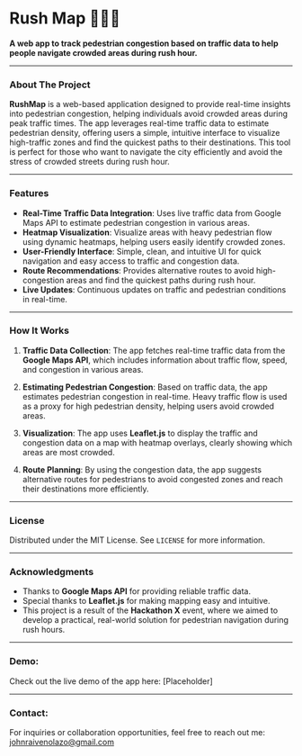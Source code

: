 # **Rush Map 🚶‍♂️🚦**

**A web app to track pedestrian congestion based on traffic data to help people navigate crowded areas during rush hour.**

---

### **About The Project**

**RushMap** is a web-based application designed to provide real-time insights into pedestrian congestion, helping individuals avoid crowded areas during peak traffic times. The app leverages real-time traffic data to estimate pedestrian density, offering users a simple, intuitive interface to visualize high-traffic zones and find the quickest paths to their destinations. This tool is perfect for those who want to navigate the city efficiently and avoid the stress of crowded streets during rush hour.

---

### **Features**
- **Real-Time Traffic Data Integration**: Uses live traffic data from Google Maps API to estimate pedestrian congestion in various areas.
- **Heatmap Visualization**: Visualize areas with heavy pedestrian flow using dynamic heatmaps, helping users easily identify crowded zones.
- **User-Friendly Interface**: Simple, clean, and intuitive UI for quick navigation and easy access to traffic and congestion data.
- **Route Recommendations**: Provides alternative routes to avoid high-congestion areas and find the quickest paths during rush hour.
- **Live Updates**: Continuous updates on traffic and pedestrian conditions in real-time.

---

### **How It Works**

1. **Traffic Data Collection**:
   The app fetches real-time traffic data from the **Google Maps API**, which includes information about traffic flow, speed, and congestion in various areas.
   
2. **Estimating Pedestrian Congestion**:
   Based on traffic data, the app estimates pedestrian congestion in real-time. Heavy traffic flow is used as a proxy for high pedestrian density, helping users avoid crowded areas.

3. **Visualization**:
   The app uses **Leaflet.js** to display the traffic and congestion data on a map with heatmap overlays, clearly showing which areas are most crowded.

4. **Route Planning**:
   By using the congestion data, the app suggests alternative routes for pedestrians to avoid congested zones and reach their destinations more efficiently.

---

### **License**

Distributed under the MIT License. See `LICENSE` for more information.

---

### **Acknowledgments**
- Thanks to **Google Maps API** for providing reliable traffic data.
- Special thanks to **Leaflet.js** for making mapping easy and intuitive.
- This project is a result of the **Hackathon X** event, where we aimed to develop a practical, real-world solution for pedestrian navigation during rush hours.

---

### **Demo**:
Check out the live demo of the app here: [Placeholder]

---

### **Contact**:

For inquiries or collaboration opportunities, feel free to reach out me: johnraivenolazo@gmail.com
